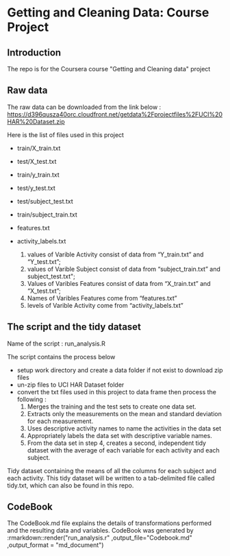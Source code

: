 Getting and Cleaning Data: Course Project
=========================================

Introduction
------------
The repo is for the Coursera course "Getting and Cleaning data" project 

Raw data
------------------
The raw data can be  downloaded from  the link below : 
https://d396qusza40orc.cloudfront.net/getdata%2Fprojectfiles%2FUCI%20HAR%20Dataset.zip

Here is the list of files used in this project


* train/X_train.txt
* test/X_test.txt

* train/y_train.txt
* test/y_test.txt

* test/subject_test.txt
* train/subject_train.txt

* features.txt
* activity_labels.txt

   1. values of Varible Activity consist of data from “Y_train.txt” and “Y_test.txt”;
   2. values of Varible Subject consist of data from “subject_train.txt” and              subject_test.txt";
   3. Values of Varibles Features consist of data from “X_train.txt” and “X_test.txt”;
   4. Names of Varibles Features come from “features.txt”
   5. levels of Varible Activity come from “activity_labels.txt”


The script and the tidy dataset
-------------------------------------
Name of the script : run_analysis.R 

The script contains the process below 

* setup work directory and create a data folder if not exist to download zip files
* un-zip files to UCI HAR Dataset folder
* convert the txt files used in this project to data frame 
then  process the following : 
     1. Merges the training and the test sets to create one data set.
     2. Extracts only the measurements on the mean and standard deviation for each measurement.
     3. Uses descriptive activity names to name the activities in the data set
     4. Appropriately labels the data set with descriptive variable names.
     5. From the data set in step 4, creates a second, independent tidy dataset with the average of each variable for each activity and each subject.

Tidy dataset containing the means of all the columns for each subject and each activity.
This tidy dataset will be written to a tab-delimited file called tidy.txt, which can also be found in this repo.

CodeBook
-------------------
The CodeBook.md file explains the details of transformations performed and the resulting data and variables.
CodeBook was generated by :rmarkdown::render("run_analysis.r" ,output_file="Codebook.md" ,output_format = "md_document")


